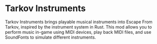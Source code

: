 # Tarkov Instruments
 
Tarkov Instruments brings playable musical instruments into Escape From Tarkov, inspired by the instrument system in Rust. This mod allows you to perform music in-game using MIDI devices, play back MIDI files, and use SoundFonts to simulate different instruments.
